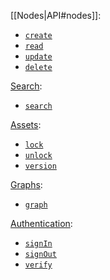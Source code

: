 [[Nodes|API#nodes]]:
* [`create`](API#apicreate)
* [`read`](API#apiread)
* [`update`](API#apiupdate)
* [`delete`](API#apidelete)

[Search](API#search):
* [`search`](API#apisearch)

[Assets](API#assets):
* [`lock`](API#apilock)
* [`unlock`](API#apiunlock)
* [`version`](API#apiversion)

[Graphs](API#graphs):
* [`graph`](API#apigraph)

[Authentication](API#Authentication):
* [`signIn`](API#apisignIn)
* [`signOut`](API#apisignOut)
* [`verify`](API#apiverify)